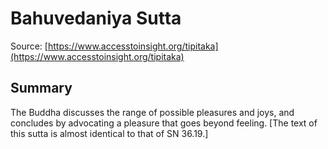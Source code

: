 # Bahuvedaniya Sutta



Source: [https://www.accesstoinsight.org/tipitaka](https://www.accesstoinsight.org/tipitaka)



## Summary

The Buddha discusses the range of possible pleasures and joys, and concludes by advocating a pleasure that goes beyond feeling. [The text of this sutta is almost identical to that of SN 36.19.]